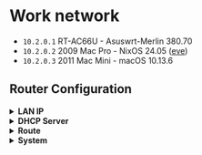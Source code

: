 # Work network

- `10.2.0.1` RT-AC66U - Asuswrt-Merlin 380.70
- `10.2.0.2` 2009 Mac Pro - NixOS 24.05 ([eve](https://github.com/suderman/nixos/tree/main/configurations/eve))
- `10.2.0.3` 2011 Mac Mini - macOS 10.13.6

## Router Configuration

<details>
<summary><b>LAN IP</b></summary>
  
|             | https://10.2.0.1:8443/Advanced_LAN_Content.asp |
|-------------|------------------------------------------------|
| Device Name | `rt`                                           |
| IP Address  | `10.2.0.1`                                     |
| Subnet Mask | `255.255.255.0`                                |

</details>

<details>
<summary><b>DHCP Server</b></summary>

|                                                         |    https://10.2.0.1:8443/Advanced_DHCP_Content.asp                                                 |
|---------------------------------------------------------|----------------------------------------------------------------------------------------------------|
| Enable the DHCP Server                                  | `Yes`                                                                                              |
| RT-AC66U's Domain Name                                  | `work`                                                                                             |
| IP Pool Starting Address                                | `10.2.0.2`                                                                                         |
| IP Pool Ending Address                                  | `10.2.0.254`                                                                                       |
| Default Gateway                                         | `10.2.0.1`                                                                                         |
| DNS Server 1                                            | `10.2.0.2`                                                                                         |
| Advertise router's IP in addition to user-specified DNS | `No`                                                                                               |
| Forward local domain queries to upstream DNS            | `No`                                                                                               |
| Enable Manual Assignment                                | `Yes`                                                                                              |
| Manually Assigned IP around the DHCP list               | [networks/work/default.nix](https://github.com/suderman/nixos/tree/main/networks/work/default.nix) |

</details>

<details>
<summary><b>Route</b></summary>

|                       | https://10.2.0.1:8443/Advanced_GWStaticRoute_Content.asp | 
|-----------------------|----------------------------------------------------------|
| Enable static routes  | `Yes`                                                    |

| Network/Host IP | Netmask       | Gateway  | Metric | Interface |
|-----------------|---------------|----------|--------|-----------|
| 100.64.0.0      | 255.192.0.0   | 10.2.0.2 |        | LAN       |
| 10.1.0.0        | 255.255.255.0 | 10.2.0.2 |        | LAN       |
| 10.3.0.0        | 255.255.255.0 | 10.2.0.2 |        | LAN       |

</details>

<details>
<summary><b>System</b></summary>

|                                                             | https://10.2.0.1:8443/Advanced_System_Content.asp                                                |
|-------------------------------------------------------------|--------------------------------------------------------------------------------------------------|
| Router Login Name                                           | `suderman`                                                                                       |
| Enable SSH                                                  | `LAN only`                                                                                       |
| SSH server port                                             | `22`                                                                                             |
| SSH Authentication key                                      | [secrets/keys/default.nix](https://github.com/suderman/nixos/blob/main/secrets/keys/default.nix) |
| Authentication Method                                       | `HTTPS`                                                                                          |
| HTTPS Lan port                                              | `8443`                                                                                           |

</details>

